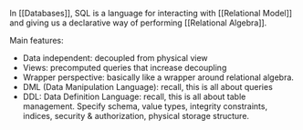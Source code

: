 In [[Databases]], SQL is a language for interacting with [[Relational Model]] and giving us a declarative way of performing [[Relational Algebra]]. 

Main features:
- Data independent: decoupled from physical view
- Views: precomputed queries that increase decoupling
- Wrapper perspective: basically like a wrapper around relational algebra.
- DML (Data Manipulation Language): recall, this is all about queries
- DDL: Data Definition Language: recall, this is all about table management. Specify schema, value types, integrity constraints, indices, security & authorization, physical storage structure.